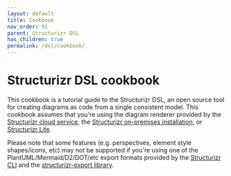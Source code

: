 ```yaml
---
layout: default
title: Cookbook
nav_order: 91
parent: Structurizr DSL
has_children: true
permalink: /dsl/cookbook/
---
```


# Structurizr DSL cookbook

This cookbook is a tutorial guide to the Structurizr DSL, an open source tool for creating diagrams as code from
a single consistent model. This cookbook assumes that you're using the diagram renderer provided by the
[Structurizr cloud service](/cloud),
the [Structurizr on-premises installation](/onpremises),
or [Structurizr Lite](/lite).

Please note that some features (e.g. perspectives, element style shapes/icons, etc) may not be supported if you're
using one of the PlantUML/Mermaid/D2/DOT/etc export formats provided by the
[Structurizr CLI](/cli) and the [structurizr-export library](/export).
